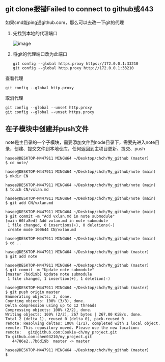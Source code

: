 ## git clone报错Failed to connect to github或443
如果cmd能ping通github.com，那么可以去改一下git的代理
1. 先找到本地的代理端口
   
   ![image](https://github.com/Cookie-ch/problems-solutions/assets/79464052/25a2b2ef-d476-474a-a1f5-4b17f3742773)

3. 将git的代理端口改为此端口
   ```
   git config --global https.proxy https://172.0.0.1:33210
   git config --global http.proxy http://172.0.0.1:33210
   ```
查看代理
```
git config --global http.proxy
```
取消代理
```
git config --global --unset http.proxy 
git config --global --unset https.proxy
```
   

## 在子模块中创建并push文件
note是主目录的一个子模块，需要添加文件到node目录下，需要先进入note目录，创建、提交文件到本地仓库，任何返回到主项目更新、提交、push

```
hasee@DESKTOP-M447911 MINGW64 ~/Desktop/chch/My_github (master)
$ cd note/

hasee@DESKTOP-M447911 MINGW64 ~/Desktop/chch/My_github/note (main)
$ mkdir CN

hasee@DESKTOP-M447911 MINGW64 ~/Desktop/chch/My_github/note (main)
$ touch CN/vxlan.md

hasee@DESKTOP-M447911 MINGW64 ~/Desktop/chch/My_github/note (main)
$ git add CN/vxlan.md

hasee@DESKTOP-M447911 MINGW64 ~/Desktop/chch/My_github/note (main)
$ git commit -m "Add vxlan.md in note submodule"
[main 60fa8ed] Add vxlan.md in note submodule
 1 file changed, 0 insertions(+), 0 deletions(-)
 create mode 100644 CN/vxlan.md

hasee@DESKTOP-M447911 MINGW64 ~/Desktop/chch/My_github/note (main)
$ cd ..

hasee@DESKTOP-M447911 MINGW64 ~/Desktop/chch/My_github (master)
$ git add note

hasee@DESKTOP-M447911 MINGW64 ~/Desktop/chch/My_github (master)
$ git commit -m "Update note submodule"
[master 7b6d19b] Update note submodule
 1 file changed, 1 insertion(+), 1 deletion(-)

hasee@DESKTOP-M447911 MINGW64 ~/Desktop/chch/My_github (master)
$ git push origin master
Enumerating objects: 3, done.
Counting objects: 100% (3/3), done.
Delta compression using up to 12 threads
Compressing objects: 100% (2/2), done.
Writing objects: 100% (2/2), 267 bytes | 267.00 KiB/s, done.
Total 2 (delta 1), reused 0 (delta 0), pack-reused 0
remote: Resolving deltas: 100% (1/1), completed with 1 local object.
remote: This repository moved. Please use the new location:
remote:   git@github.com:Cookie-ch/my_project.git
To github.com:chen03210/my_project.git
   44786e2..7b6d19b  master -> master

hasee@DESKTOP-M447911 MINGW64 ~/Desktop/chch/My_github (master)
$

```
